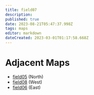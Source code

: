 ```yaml
---
title: field07
description: 
published: true
date: 2023-08-21T05:47:37.998Z
tags: maps
editor: markdown
dateCreated: 2023-03-01T01:17:58.668Z
---
```


# Adjacent Maps
 * [field05](/maps/field05) (North)
 * [field08](/maps/field08) (West)
 * [field06](/maps/field06) (East)
